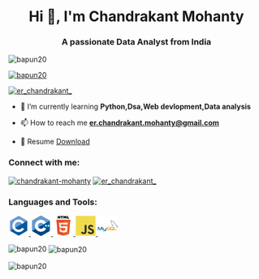 <h1 align="center">Hi 👋, I'm Chandrakant Mohanty</h1>
<h3 align="center">A passionate Data Analyst from India</h3>

<p align="left"> <img src="https://komarev.com/ghpvc/?username=bapun20&label=Profile%20views&color=0e75b6&style=flat" alt="bapun20" /> </p>

<p align="left"> <a href="https://github.com/ryo-ma/github-profile-trophy"><img src="https://github-profile-trophy.vercel.app/?username=bapun20" alt="bapun20" /></a> </p>

<p align="left"> <a href="https://twitter.com/er_chandrakant_" target="blank"><img src="https://img.shields.io/twitter/follow/er_chandrakant_?logo=twitter&style=for-the-badge" alt="er_chandrakant_" /></a> </p>

- 🌱 I’m currently learning **Python,Dsa,Web devlopment,Data analysis**

- 📫 How to reach me **er.chandrakant.mohanty@gmail.com**

- 📄 Resume [Download](https://drive.google.com/file/d/1AIz_pPgy3QHVNKKrWKgE0dXmK1ainlon/view?usp=drive_link)

<h3 align="left">Connect with me:</h3>
<p align="left">
  <a href="https://linkedin.com/in/chandrakant-mohanty" target="blank"><img align="center" src="https://raw.githubusercontent.com/rahuldkjain/github-profile-readme-generator/master/src/images/icons/Social/linked-in-alt.svg" alt="chandrakant-mohanty" height="30" width="40" /></a>
<a href="https://twitter.com/er_chandrakant_" target="blank"><img align="center" src="https://raw.githubusercontent.com/rahuldkjain/github-profile-readme-generator/master/src/images/icons/Social/twitter.svg" alt="er_chandrakant_" height="30" width="40" /></a>

</p>

<h3 align="left">Languages and Tools:</h3>
<p align="left"> <a href="https://www.cprogramming.com/" target="_blank" rel="noreferrer"> <img src="https://raw.githubusercontent.com/devicons/devicon/master/icons/c/c-original.svg" alt="c" width="40" height="40"/> </a> <a href="https://www.w3schools.com/cpp/" target="_blank" rel="noreferrer"> <img src="https://raw.githubusercontent.com/devicons/devicon/master/icons/cplusplus/cplusplus-original.svg" alt="cplusplus" width="40" height="40"/> </a> <a href="https://www.w3.org/html/" target="_blank" rel="noreferrer"> <img src="https://raw.githubusercontent.com/devicons/devicon/master/icons/html5/html5-original-wordmark.svg" alt="html5" width="40" height="40"/> </a> <a href="https://developer.mozilla.org/en-US/docs/Web/JavaScript" target="_blank" rel="noreferrer"> <img src="https://raw.githubusercontent.com/devicons/devicon/master/icons/javascript/javascript-original.svg" alt="javascript" width="40" height="40"/> </a> <a href="https://www.mysql.com/" target="_blank" rel="noreferrer"> <img src="https://raw.githubusercontent.com/devicons/devicon/master/icons/mysql/mysql-original-wordmark.svg" alt="mysql" width="40" height="40"/> </a> </p>

<p><img align="left" src="https://github-readme-stats.vercel.app/api/top-langs?username=bapun20&show_icons=true&locale=en&layout=compact" alt="bapun20" /></p>

<p>&nbsp;<img align="center" src="https://github-readme-stats.vercel.app/api?username=bapun20&show_icons=true&locale=en" alt="bapun20" /></p>

<p><img align="center" src="https://github-readme-streak-stats.herokuapp.com/?user=bapun20&" alt="bapun20" /></p>
